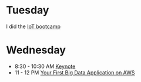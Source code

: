 # Tuesday
I did the [IoT bootcamp](./IoTBootCamp)

# Wednesday

* 8:30 - 10:30 AM [Keynote](./Keynote1.md)
* 11 - 12 PM [Your First Big Data Application on AWS](./FirstBigDataAppOnAWS.md )
